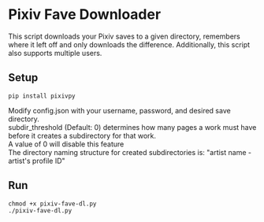 Pixiv Fave Downloader
=====================

This script downloads your Pixiv saves to a given directory, remembers where it left off and only
downloads the difference. Additionally, this script also supports multiple users.


Setup
-----

    pip install pixivpy

Modify config.json with your username, password, and desired save directory.  
subdir_threshold (Default: 0) determines how many pages a work must have before it creates a subdirectory for that work.   
A value of 0 will disable this feature  
The directory naming structure for created subdirectories is: "artist name - artist's profile ID"  


Run
---
	chmod +x pixiv-fave-dl.py
    ./pixiv-fave-dl.py

